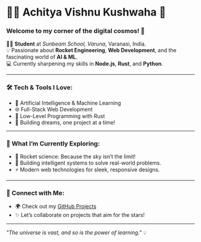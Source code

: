 # 👨‍🚀 Achitya Vishnu Kushwaha 🚀

### Welcome to my corner of the digital cosmos! 🌌

👨‍🎓 **Student** at *Sunbeam School, Varuna*, Varanasi, India.  
💡 Passionate about **Rocket Engineering**, **Web Development**, and the fascinating world of **AI & ML**.  
💻 Currently sharpening my skills in **Node.js**, **Rust**, and **Python**.  

---

### 🛠️ Tech & Tools I Love:
- 🧠 Artificial Intelligence & Machine Learning  
- 🌐 Full-Stack Web Development  
- 🦾 Low-Level Programming with Rust  
- 🌟 Building dreams, one project at a time!  

---

### 🌱 What I’m Currently Exploring:
- 🚀 Rocket science: Because the sky isn’t the limit!  
- 🤖 Building intelligent systems to solve real-world problems.  
- ⚡ Modern web technologies for sleek, responsive designs.  

---

### 🤝 Connect with Me:
- 🌍 Check out my [GitHub Projects](https://github.com/)  
- ✨ Let’s collaborate on projects that aim for the stars!  

---

*"The universe is vast, and so is the power of learning."* 💡  
